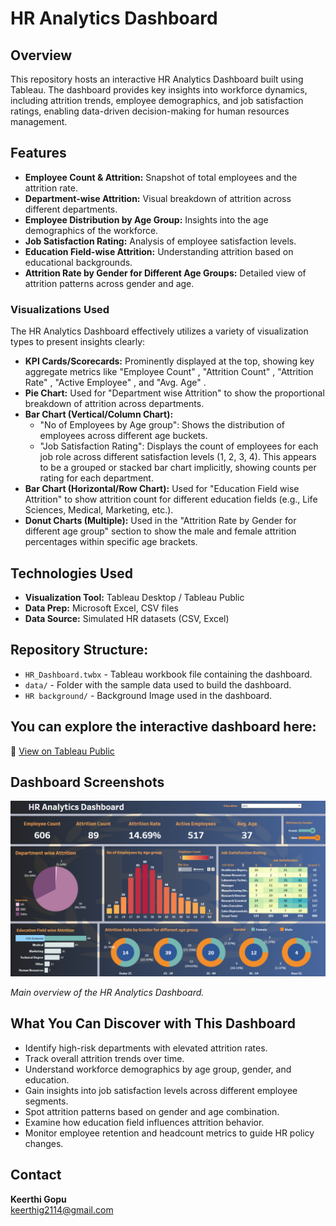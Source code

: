 # HR Analytics Dashboard

## Overview

This repository hosts an interactive HR Analytics Dashboard built using Tableau. The dashboard provides key insights into workforce dynamics, including attrition trends, employee demographics, and job satisfaction ratings, enabling data-driven decision-making for human resources management.

## Features

* **Employee Count & Attrition:** Snapshot of total employees and the attrition rate.
* **Department-wise Attrition:** Visual breakdown of attrition across different departments.
* **Employee Distribution by Age Group:** Insights into the age demographics of the workforce.
* **Job Satisfaction Rating:** Analysis of employee satisfaction levels.
* **Education Field-wise Attrition:** Understanding attrition based on educational backgrounds.
* **Attrition Rate by Gender for Different Age Groups:** Detailed view of attrition patterns across gender and age.

### Visualizations Used

The HR Analytics Dashboard effectively utilizes a variety of visualization types to present insights clearly:

* **KPI Cards/Scorecards:** Prominently displayed at the top, showing key aggregate metrics like "Employee Count" , "Attrition Count" , "Attrition Rate" , "Active Employee" , and "Avg. Age" .
* **Pie Chart:** Used for "Department wise Attrition" to show the proportional breakdown of attrition across departments.
* **Bar Chart (Vertical/Column Chart):**
    * "No of Employees by Age group": Shows the distribution of employees across different age buckets.
    * "Job Satisfaction Rating": Displays the count of employees for each job role across different satisfaction levels (1, 2, 3, 4). This appears to be a grouped or stacked bar chart implicitly, showing counts per rating for each department.
* **Bar Chart (Horizontal/Row Chart):** Used for "Education Field wise Attrition" to show attrition count for different education fields (e.g., Life Sciences, Medical, Marketing, etc.).
* **Donut Charts (Multiple):** Used in the "Attrition Rate by Gender for different age group" section to show the male and female attrition percentages within specific age brackets.

## Technologies Used

- **Visualization Tool:** Tableau Desktop / Tableau Public  
- **Data Prep:** Microsoft Excel, CSV files  
- **Data Source:** Simulated HR datasets (CSV, Excel)

## Repository Structure:
- `HR_Dashboard.twbx` - Tableau workbook file containing the dashboard.
- `data/` - Folder with the sample data used to build the dashboard.
- `HR background/` - Background Image used in the dashboard.


## You can explore the interactive dashboard here:  
🔗 [View on Tableau Public](https://public.tableau.com/app/profile/keerthi.gopu/viz/HRDashboard_17497465619630/HRAnalyticsDashboard?publish=yes)


## Dashboard Screenshots

![Dashboard Screenshot 1](https://github.com/Keerthig2114/HR_Dashboard/blob/228893e476a9b7716ec0ac843825e70d4b326b4e/Screenshot.png.png)

_Main overview of the HR Analytics Dashboard._

## What You Can Discover with This Dashboard

- Identify high-risk departments with elevated attrition rates.
- Track overall attrition trends over time.
- Understand workforce demographics by age group, gender, and education.
- Gain insights into job satisfaction levels across different employee segments.
- Spot attrition patterns based on gender and age combination.
- Examine how education field influences attrition behavior.
- Monitor employee retention and headcount metrics to guide HR policy changes.

## Contact

**Keerthi Gopu**  
[keerthig2114@gmail.com](mailto:keerthig2114@gmail.com)

